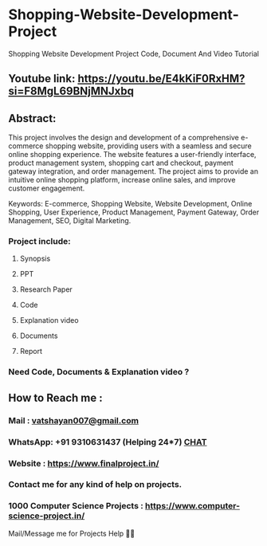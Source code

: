 # Shopping-Website-Development-Project
Shopping Website Development Project Code, Document And Video Tutorial

## Youtube link: https://youtu.be/E4kKiF0RxHM?si=F8MgL69BNjMNJxbq

## Abstract:
This project involves the design and development of a comprehensive e-commerce shopping website, providing users with a seamless and secure online shopping experience. The website features a user-friendly interface, product management system, shopping cart and checkout, payment gateway integration, and order management. The project aims to provide an intuitive online shopping platform, increase online sales, and improve customer engagement.

Keywords:
E-commerce, Shopping Website, Website Development, Online Shopping, User Experience, Product Management, Payment Gateway, Order Management, SEO, Digital Marketing.

### Project include: 

1. Synopsis

2. PPT

3. Research Paper


4. Code

5. Explanation video

6. Documents

7. Report


### Need Code, Documents & Explanation video ? 

## How to Reach me :

### Mail : vatshayan007@gmail.com 

### WhatsApp: +91 9310631437 (Helping 24*7) **[CHAT](https://wa.me/message/CHWN2AHCPMAZK1)** 

### Website : https://www.finalproject.in/

### Contact me for any kind of help on projects.
### 1000 Computer Science Projects : https://www.computer-science-project.in/


Mail/Message me for Projects Help 🙏🏻
